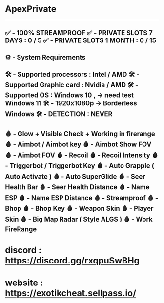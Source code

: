 # ApexPrivate
-------------------------------
✅ - 100% STREAMPROOF
✅ - PRIVATE SLOTS 7 DAYS : 0 / 5
✅ - PRIVATE SLOTS 1 MONTH : 0 / 15
-------------------------------
⚙️ - System Requirements
-------------------------------
🛠️ - Supported processors : Intel / AMD
🛠️ - Supported Graphic card : Nvidia / AMD
🛠️ - Supported OS : Windows 10 ,  -> need test Windows 11
🛠️ - 1920x1080p -> Borderless Windows
🛠️ - DETECTION : NEVER
-------------------------------
🩸 - Glow + Visible Check + Working in firerange
🩸 - Aimbot / Aimbot key
🩸 - Aimbot Show FOV
🩸 - Aimbot FOV
🩸 - Recoil
🩸 - Recoil Intensity
🩸 - Triggerbot / Triggerbot Key
🩸 - Auto Grapple ( Auto Activate )
🩸 - Auto SuperGlide
🩸 - Seer Health Bar
🩸 - Seer Health Distance
🩸 - Name ESP
🩸 - Name ESP Distance
🩸 - Streamproof
🩸 - Bhop
🩸 - Bhop Key
🩸 - Weapon Skin
🩸 - Player Skin
🩸 - Big Map Radar ( Style ALGS )
🩸 - Work FireRange
-------------------------------
# discord : https://discord.gg/rxqpuSwBHg
# website : https://exotikcheat.sellpass.io/
